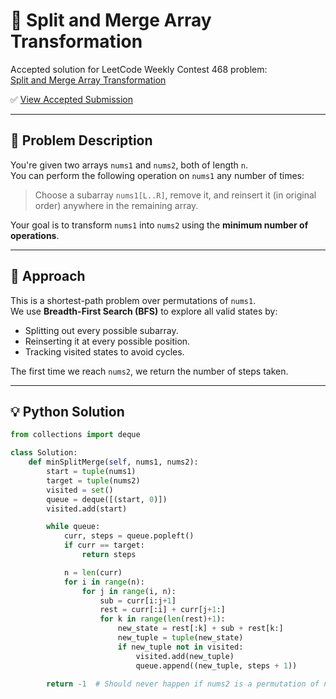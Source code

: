 # 🔄 Split and Merge Array Transformation

Accepted solution for LeetCode Weekly Contest 468 problem:  
[Split and Merge Array Transformation](https://leetcode.com/contest/weekly-contest-468/problems/split-and-merge-array-transformation/)

✅ [View Accepted Submission](https://leetcode.com/contest/weekly-contest-468/problems/split-and-merge-array-transformation/submissions/1778627395/)

---

## 📘 Problem Description

You're given two arrays `nums1` and `nums2`, both of length `n`.  
You can perform the following operation on `nums1` any number of times:

> Choose a subarray `nums1[L..R]`, remove it, and reinsert it (in original order) anywhere in the remaining array.

Your goal is to transform `nums1` into `nums2` using the **minimum number of operations**.

---

## 🧠 Approach

This is a shortest-path problem over permutations of `nums1`.  
We use **Breadth-First Search (BFS)** to explore all valid states by:
- Splitting out every possible subarray.
- Reinserting it at every possible position.
- Tracking visited states to avoid cycles.

The first time we reach `nums2`, we return the number of steps taken.

---

## 💡 Python Solution

```python
from collections import deque

class Solution:
    def minSplitMerge(self, nums1, nums2):
        start = tuple(nums1)
        target = tuple(nums2)
        visited = set()
        queue = deque([(start, 0)])
        visited.add(start)

        while queue:
            curr, steps = queue.popleft()
            if curr == target:
                return steps

            n = len(curr)
            for i in range(n):
                for j in range(i, n):
                    sub = curr[i:j+1]
                    rest = curr[:i] + curr[j+1:]
                    for k in range(len(rest)+1):
                        new_state = rest[:k] + sub + rest[k:]
                        new_tuple = tuple(new_state)
                        if new_tuple not in visited:
                            visited.add(new_tuple)
                            queue.append((new_tuple, steps + 1))

        return -1  # Should never happen if nums2 is a permutation of nums1
